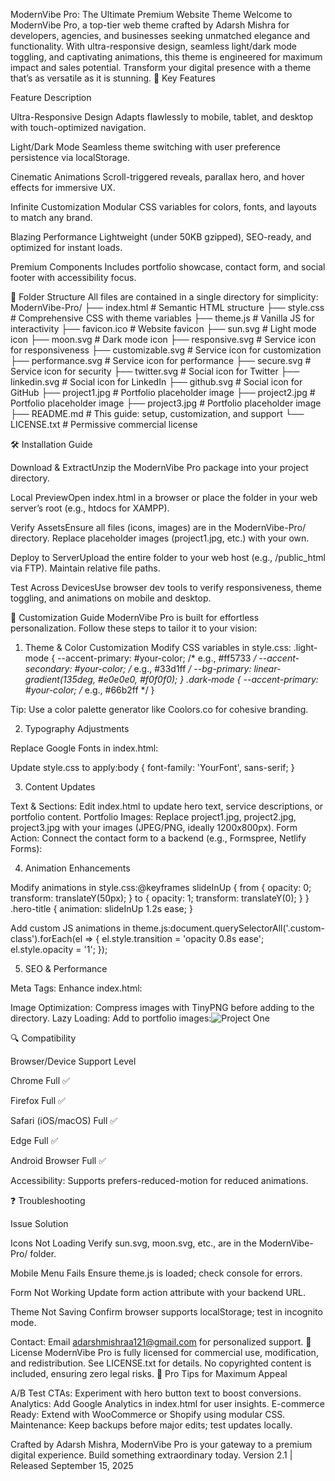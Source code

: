 ModernVibe Pro: The Ultimate Premium Website Theme
Welcome to ModernVibe Pro, a top-tier web theme crafted by Adarsh Mishra for developers, agencies, and businesses seeking unmatched elegance and functionality. With ultra-responsive design, seamless light/dark mode toggling, and captivating animations, this theme is engineered for maximum impact and sales potential. Transform your digital presence with a theme that’s as versatile as it is stunning.
🌟 Key Features



Feature
Description



Ultra-Responsive Design
Adapts flawlessly to mobile, tablet, and desktop with touch-optimized navigation.


Light/Dark Mode
Seamless theme switching with user preference persistence via localStorage.


Cinematic Animations
Scroll-triggered reveals, parallax hero, and hover effects for immersive UX.


Infinite Customization
Modular CSS variables for colors, fonts, and layouts to match any brand.


Blazing Performance
Lightweight (under 50KB gzipped), SEO-ready, and optimized for instant loads.


Premium Components
Includes portfolio showcase, contact form, and social footer with accessibility focus.


📂 Folder Structure
All files are contained in a single directory for simplicity:
ModernVibe-Pro/
├── index.html            # Semantic HTML structure
├── style.css             # Comprehensive CSS with theme variables
├── theme.js              # Vanilla JS for interactivity
├── favicon.ico           # Website favicon
├── sun.svg               # Light mode icon
├── moon.svg              # Dark mode icon
├── responsive.svg        # Service icon for responsiveness
├── customizable.svg      # Service icon for customization
├── performance.svg       # Service icon for performance
├── secure.svg            # Service icon for security
├── twitter.svg           # Social icon for Twitter
├── linkedin.svg          # Social icon for LinkedIn
├── github.svg            # Social icon for GitHub
├── project1.jpg          # Portfolio placeholder image
├── project2.jpg          # Portfolio placeholder image
├── project3.jpg          # Portfolio placeholder image
├── README.md             # This guide: setup, customization, and support
└── LICENSE.txt           # Permissive commercial license

🛠️ Installation Guide

Download & ExtractUnzip the ModernVibe Pro package into your project directory.

Local PreviewOpen index.html in a browser or place the folder in your web server’s root (e.g., htdocs for XAMPP).

Verify AssetsEnsure all files (icons, images) are in the ModernVibe-Pro/ directory. Replace placeholder images (project1.jpg, etc.) with your own.

Deploy to ServerUpload the entire folder to your web host (e.g., /public_html via FTP). Maintain relative file paths.

Test Across DevicesUse browser dev tools to verify responsiveness, theme toggling, and animations on mobile and desktop.


🎨 Customization Guide
ModernVibe Pro is built for effortless personalization. Follow these steps to tailor it to your vision:
1. Theme & Color Customization
Modify CSS variables in style.css:
.light-mode {
  --accent-primary: #your-color; /* e.g., #ff5733 */
  --accent-secondary: #your-color; /* e.g., #33d1ff */
  --bg-primary: linear-gradient(135deg, #e0e0e0, #f0f0f0);
}
.dark-mode {
  --accent-primary: #your-color; /* e.g., #66b2ff */
}


Tip: Use a color palette generator like Coolors.co for cohesive branding.

2. Typography Adjustments

Replace Google Fonts in index.html:<link href="https://fonts.googleapis.com/css2?family=YourFont:wght@300;400;700&display=swap" rel="stylesheet">


Update style.css to apply:body { font-family: 'YourFont', sans-serif; }



3. Content Updates

Text & Sections: Edit index.html to update hero text, service descriptions, or portfolio content.
Portfolio Images: Replace project1.jpg, project2.jpg, project3.jpg with your images (JPEG/PNG, ideally 1200x800px).
Form Action: Connect the contact form to a backend (e.g., Formspree, Netlify Forms):<form class="contact-form" action="https://formspree.io/f/your-id" method="post">



4. Animation Enhancements

Modify animations in style.css:@keyframes slideInUp {
  from { opacity: 0; transform: translateY(50px); }
  to { opacity: 1; transform: translateY(0); }
}
.hero-title { animation: slideInUp 1.2s ease; }


Add custom JS animations in theme.js:document.querySelectorAll('.custom-class').forEach(el => {
  el.style.transition = 'opacity 0.8s ease';
  el.style.opacity = '1';
});



5. SEO & Performance

Meta Tags: Enhance index.html:<meta name="keywords" content="premium theme, responsive, modern web">
<meta property="og:title" content="ModernVibe Pro">


Image Optimization: Compress images with TinyPNG before adding to the directory.
Lazy Loading: Add to portfolio images:<img src="project1.jpg" alt="Project One" loading="lazy">



🔍 Compatibility



Browser/Device
Support Level



Chrome
Full ✅


Firefox
Full ✅


Safari (iOS/macOS)
Full ✅


Edge
Full ✅


Android Browser
Full ✅



Accessibility: Supports prefers-reduced-motion for reduced animations.

❓ Troubleshooting



Issue
Solution



Icons Not Loading
Verify sun.svg, moon.svg, etc., are in the ModernVibe-Pro/ folder.


Mobile Menu Fails
Ensure theme.js is loaded; check console for errors.


Form Not Working
Update form action attribute with your backend URL.


Theme Not Saving
Confirm browser supports localStorage; test in incognito mode.


Contact: Email adarshmishraa121@gmail.com for personalized support.
📄 License
ModernVibe Pro is fully licensed for commercial use, modification, and redistribution. See LICENSE.txt for details. No copyrighted content is included, ensuring zero legal risks.
🌟 Pro Tips for Maximum Appeal

A/B Test CTAs: Experiment with hero button text to boost conversions.
Analytics: Add Google Analytics in index.html for user insights.
E-commerce Ready: Extend with WooCommerce or Shopify using modular CSS.
Maintenance: Keep backups before major edits; test updates locally.

Crafted by Adarsh Mishra, ModernVibe Pro is your gateway to a premium digital experience. Build something extraordinary today.
Version 2.1 | Released September 15, 2025
